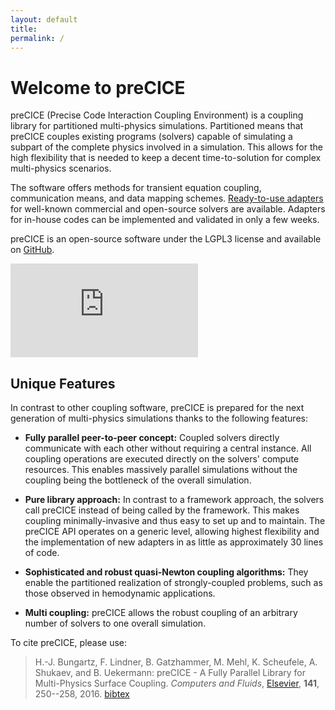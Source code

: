 ```yaml
---
layout: default
title:
permalink: /
---
```



# Welcome to preCICE
preCICE (Precise Code Interaction Coupling Environment) is a coupling library for partitioned multi-physics simulations. Partitioned means that preCICE couples existing programs (solvers) capable of simulating a subpart of the complete physics involved in a simulation. This allows for the high flexibility that is needed to keep a decent time-to-solution for complex multi-physics scenarios. 

The software offers methods for transient equation coupling, communication means, and data mapping schemes. [Ready-to-use adapters](http://www.precice.org/codes) for well-known commercial and open-source solvers are available. Adapters for in-house codes can be implemented and validated in only a few weeks.

preCICE is an open-source software under the LGPL3 license and available on [GitHub](https://github.com/precice/precice). 

![image2](http://www.precice.org/assets/plugandplay2.pdf)


## Unique Features 

In contrast to other coupling software, preCICE is prepared for the next generation of multi-physics simulations thanks to the following features:

+ **Fully parallel peer-to-peer concept:** Coupled solvers directly communicate with each other without requiring a central instance. All coupling operations are executed directly on the solvers' compute resources. This enables massively parallel simulations without the coupling being the bottleneck of the overall simulation. 

+ **Pure library approach:** In contrast to a framework approach, the solvers call preCICE instead of being called by the framework. This makes coupling minimally-invasive and thus easy to set up and to maintain. The preCICE API operates on a generic level, allowing highest flexibility and the implementation of new adapters in as little as approximately 30 lines of code. 

+ **Sophisticated and robust quasi-Newton coupling algorithms:** They enable the partitioned realization of strongly-coupled problems, such as those  observed in hemodynamic applications.

+ **Multi coupling:** preCICE allows the robust coupling of an arbitrary number of solvers to one overall simulation. 


To cite preCICE, please use:  
> H.-J. Bungartz, F. Lindner, B. Gatzhammer, M. Mehl, K. Scheufele, A. Shukaev, and B. Uekermann: preCICE - A Fully Parallel Library for Multi-Physics Surface Coupling. *Computers and Fluids*, [Elsevier](http://www.sciencedirect.com/science/article/pii/S0045793016300974), **141**, 250--258, 2016. [bibtex](https://www5.in.tum.de/cgi-bin/publikationen/bibtex.py?pubid=2434)
